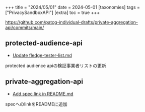 +++
title = "2024/05/01"
date = 2024-05-01
[taxonomies]
tags = ["PrivacySandboxAPI"]
[extra]
toc = true
+++

https://github.com/patcg-individual-drafts/private-aggregation-api/commits/main/

## protected-audience-api
* [Update fledge-tester-list.md](https://github.com/WICG/turtledove/commit/7d65031032e9eb6651b620cb9a0430817f7c814e)

protected audience apiの検証事業者リストの更新

## private-aggregation-api
* [Add spec link in README.md](https://github.com/patcg-individual-drafts/private-aggregation-api/commit/d464c03a0c1b78aeee0c3b12457035f7ec570fb7)

specへのlinkをREADMEに追加

